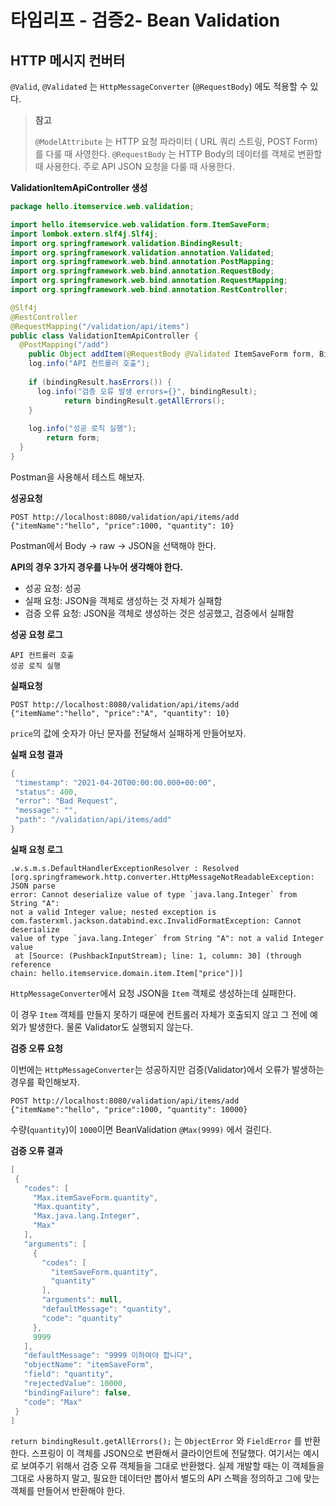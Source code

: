 # 타임리프 - 검증2- Bean Validation



## HTTP 메시지 컨버터

`@Valid`, `@Validated` 는 `HttpMessageConverter` (`@RequestBody`) 에도 적용할 수 있다.



> **참고**
>
> `@ModelAttribute` 는 HTTP 요청 파라미터 ( URL 쿼리 스트링, POST Form) 를 다룰 때 사영한다. `@RequestBody` 는 HTTP Body의 데이터를 객체로 변환할 때 사용한다. 주로 API JSON 요청을 다룰 때 사용한다.



**ValidationItemApiController 생성**

```java
package hello.itemservice.web.validation;

import hello.itemservice.web.validation.form.ItemSaveForm;
import lombok.extern.slf4j.Slf4j;
import org.springframework.validation.BindingResult;
import org.springframework.validation.annotation.Validated;
import org.springframework.web.bind.annotation.PostMapping;
import org.springframework.web.bind.annotation.RequestBody;
import org.springframework.web.bind.annotation.RequestMapping;
import org.springframework.web.bind.annotation.RestController;

@Slf4j
@RestController
@RequestMapping("/validation/api/items")
public class ValidationItemApiController {
  @PostMapping("/add")
 	public Object addItem(@RequestBody @Validated ItemSaveForm form, BindingResult bindingResult) {
    log.info("API 컨트롤러 호출");
    
    if (bindingResult.hasErrors()) {
      log.info("검증 오류 발생 errors={}", bindingResult);
 			return bindingResult.getAllErrors();
    }
    
    log.info("성공 로직 실행");
 		return form;
  }
}
```

Postman을 사용해서 테스트 해보자.



**성공요청**

```
POST http://localhost:8080/validation/api/items/add
{"itemName":"hello", "price":1000, "quantity": 10}
```

Postman에서 Body -> raw -> JSON을 선택해야 한다.



**API의 경우 3가지 경우를 나누어 생각해야 한다.**

* 성공 요청: 성공
* 실패 요청: JSON을 객체로 생성하는 것 자체가 실패함
* 검증 오류 요청: JSON을 객체로 생성하는 것은 성공했고, 검증에서 실패함



**성공 요청 로그**

```
API 컨트롤러 호출
성공 로직 실행
```

**실패요청**

```
POST http://localhost:8080/validation/api/items/add
{"itemName":"hello", "price":"A", "quantity": 10}
```

`price`의 값에 숫자가 아닌 문자를 전달해서 실패하게 만들어보자.



**실패 요청 결과**

```java
{
 "timestamp": "2021-04-20T00:00:00.000+00:00",
 "status": 400,
 "error": "Bad Request",
 "message": "",
 "path": "/validation/api/items/add"
}
```

**실패 요청 로그**

```
.w.s.m.s.DefaultHandlerExceptionResolver : Resolved 
[org.springframework.http.converter.HttpMessageNotReadableException: JSON parse 
error: Cannot deserialize value of type `java.lang.Integer` from String "A": 
not a valid Integer value; nested exception is 
com.fasterxml.jackson.databind.exc.InvalidFormatException: Cannot deserialize 
value of type `java.lang.Integer` from String "A": not a valid Integer value
 at [Source: (PushbackInputStream); line: 1, column: 30] (through reference 
chain: hello.itemservice.domain.item.Item["price"])]
```

`HttpMessageConverter`에서 요청 JSON을 `Item` 객체로 생성하는데 실패한다.

이 경우 `Item` 객체를 만들지 못하기 때문에 컨트롤러 자체가 호출되지 않고 그 전에 예외가 발생한다. 물론 Validator도 실행되지 않는다.



**검증 오류 요청**

이번에는 `HttpMessageConverter`는 성공하지만 검증(Validator)에서 오류가 발생하는 경우를 확인해보자.

```
POST http://localhost:8080/validation/api/items/add
{"itemName":"hello", "price":1000, "quantity": 10000}
```

수량(`quantity`)이 `1000`이면 BeanValidation `@Max(9999)` 에서 걸린다.

**검증 오류 결과**

```java
[
 {
   "codes": [
     "Max.itemSaveForm.quantity",
     "Max.quantity",
     "Max.java.lang.Integer",
     "Max"
   ],
   "arguments": [
     {
       "codes": [
         "itemSaveForm.quantity",
         "quantity"
       ],
       "arguments": null,
       "defaultMessage": "quantity",
       "code": "quantity"
     },
     9999
   ],
   "defaultMessage": "9999 이하여야 합니다",
   "objectName": "itemSaveForm",
   "field": "quantity",
   "rejectedValue": 10000,
   "bindingFailure": false,
   "code": "Max"
 }
]
```

`return bindingResult.getAllErrors();` 는 `ObjectError` 와 `FieldError` 를 반환한다. 스프링이 이 객체를 JSON으로 변환해서 클라이언트에 전달했다. 여기서는 예시로 보여주기 위해서 검증 오류 객체들을 그대로 반환했다. 실제 개발할 때는 이 객체들을 그대로 사용하지 말고, 필요한 데이터만 뽑아서 별도의 API  스펙을 정의하고 그에 맞는 객체를 만들어서 반환해야 한다.

